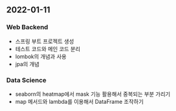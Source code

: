 ## 2022-01-11

### Web Backend

* 스프링 부트 프로젝트 생성
* 테스트 코드와 메인 코드 분리
* lombok의 개념과 사용
* jpa의 개념

### Data Science

* seaborn의 heatmap에서 mask 기능 활용해서 중복되는 부분 가리기
* map 메서드와 lambda를 이용해서 DataFrame 조작하기